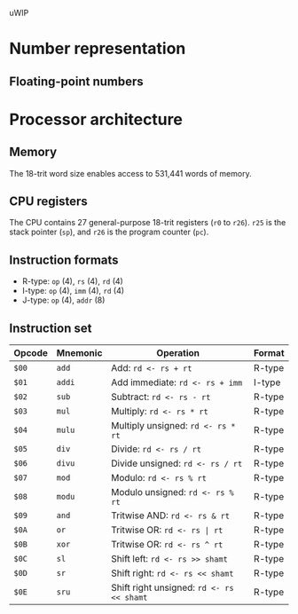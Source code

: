 uWIP
# Number representation

## Floating-point numbers

# Processor architecture

## Memory
The 18-trit word size enables access to 531,441 words of memory. 

## CPU registers
The CPU contains 27 general-purpose 18-trit registers (`r0` to `r26`). `r25` is the stack pointer (`sp`), and `r26` is the program counter (`pc`). 

## Instruction formats
* R-type: `op` (4), `rs` (4), `rd` (4)
* I-type: `op` (4), `imm` (4), `rd` (4)
* J-type: `op` (4), `addr` (8)

## Instruction set
| Opcode | Mnemonic | Operation                                                  | Format |
| ------ | -------- | ---------------------------------------------------------- | ------ |
| `$00`  | `add`    | Add: `rd <- rs + rt`                                       | R-type |
| `$01`  | `addi`   | Add immediate: `rd <- rs + imm`                            | I-type |
| `$02`  | `sub`    | Subtract: `rd <- rs - rt`                                  | R-type |
| `$03`  | `mul`    | Multiply: `rd <- rs * rt`                                  | R-type |
| `$04`  | `mulu`   | Multiply unsigned: `rd <- rs * rt`                         | R-type |
| `$05`  | `div`    | Divide: `rd <- rs / rt`                                    | R-type |
| `$06`  | `divu`   | Divide unsigned: `rd <- rs / rt`                           | R-type |
| `$07`  | `mod`    | Modulo: `rd <- rs % rt`                                    | R-type |
| `$08`  | `modu`   | Modulo unsigned: `rd <- rs % rt`                           | R-type |
| `$09`  | `and`    | Tritwise AND: `rd <- rs & rt`                              | R-type |
| `$0A`  | `or`     | Tritwise OR: `rd <- rs \| rt`                              | R-type |
| `$0B`  | `xor`    | Tritwise OR: `rd <- rs ^ rt`                               | R-type |
| `$0C`  | `sl`     | Shift left: `rd <- rs >> shamt`                            | R-type |
| `$0D`  | `sr`     | Shift right: `rd <- rs << shamt`                           | R-type |
| `$0E`  | `sru`    | Shift right unsigned: `rd <- rs << shamt`                  | R-type |